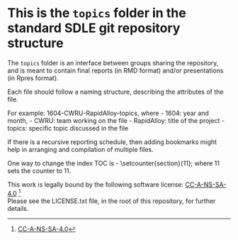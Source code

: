 # This is the `topics` folder in the standard SDLE git repository structure

The `topics` folder is an interface between groups sharing the repository, and is meant to contain final reports (in RMD format) and/or presentations (in Rpres format). 

Each file should follow a naming structure, describing the attributes of the file.

For example: 1604-CWRU-RapidAlloy-topics, where
        - 1604: year and month,
        - CWRU: team working on the file
        - RapidAlloy: title of the project
        - topics: specific topic discussed in the file

If there is a recursive reporting schedule, then adding bookmarks might help in arranging and compilation of multiple files.

One way to change the index TOC is 
        - \setcounter{section}{11}; where 11 sets the counter to 11.

This work is legally bound by the following software license: [CC-A-NS-SA-4.0][1] [^1]  
Please see the LICENSE.txt file, in the root of this repository, for further details.

[1]: https://creativecommons.org/licenses/by-nc-sa/4.0/ "CC-A-NS-SA-4.0"


[^1]: [CC-A-NS-SA-4.0](https://creativecommons.org/licenses/by-nc-sa/4.0/)
